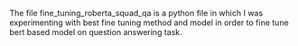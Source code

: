 The file fine_tuning_roberta_squad_qa is a python file in which I was experimenting with best fine tuning method and model in order to fine tune bert based model on question answering task. 
